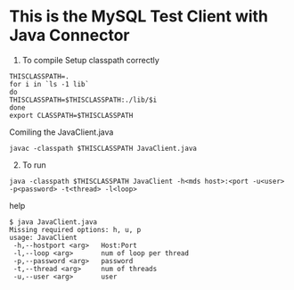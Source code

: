 # This is the MySQL Test Client with Java Connector

1. To compile
   Setup classpath correctly

```shell
THISCLASSPATH=.
for i in `ls -1 lib`
do
THISCLASSPATH=$THISCLASSPATH:./lib/$i
done
export CLASSPATH=$THISCLASSPATH
```

   Comiling the JavaClient.java
```shell
javac -classpath $THISCLASSPATH JavaClient.java
```

2. To run
```shell
java -classpath $THISCLASSPATH JavaClient -h<mds host>:<port -u<user> -p<password> -t<thread> -l<loop>
```
   help
```
$ java JavaClient.java
Missing required options: h, u, p
usage: JavaClient
 -h,--hostport <arg>   Host:Port
 -l,--loop <arg>       num of loop per thread
 -p,--password <arg>   password
 -t,--thread <arg>     num of threads
 -u,--user <arg>       user
```



